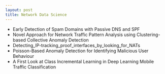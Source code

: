 ```yaml
---
layout: post
title: Network Data Science
---
```



- Early Detection of Spam Domains with Passive DNS and SPF
- Novel Approach for Network Traffic Pattern Analysis using Clustering-based Collective Anomaly Detection
- Detecting_IP-tracking_proof_interfaces_by_looking_for_NATs
- Poisson-Based Anomaly Detection for Identifying Malicious User Behaviour
- A First Look at Class Incremental Learning in Deep Learning Mobile Traffic Classification


